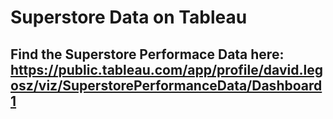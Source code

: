 # Superstore Data on Tableau
## Find the Superstore Performace Data here: https://public.tableau.com/app/profile/david.legosz/viz/SuperstorePerformanceData/Dashboard1
